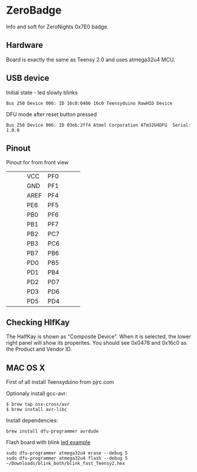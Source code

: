 # ZeroBadge
Info and soft for ZeroNights 0x7E0 badge.

## Hardware
Board is exactly the same as Teensy 2.0 and uses atmega32u4 MCU.

## USB device

Initial state - led slowly blinks
```
Bus 250 Device 006: ID 16c0:0486 16c0 Teensyduino RawHID Device
```

DFU mode after reset button pressed
```
Bus 250 Device 006: ID 03eb:2ff4 Atmel Corporation ATm32U4DFU  Serial: 1.0.0
```


## Pinout

Pinout for from front view

|   |   |   |   |   |   |   |   |
|---|---|---|---|---|---|---|---|
|   |   |   |VCC|PF0|   |   |   |
|   |   |   |GND|PF1|   |   |   |
|   |   |   |AREF|PF4|   |   |   |
|   |   |   |PE6|PF5|   |   |   |
|   |   |   |PB0|PF6|   |   |   |
|   |   |   |PB1|PF7|   |   |   |
|   |   |   |PB2|PC7|   |   |   |
|   |   |   |PB3|PC6|   |   |   |
|   |   |   |PB7|PB6|   |   |   |
|   |   |   |PD0|PB5|   |   |   |
|   |   |   |PD1|PB4|   |   |   |
|   |   |   |PD2|PD7|   |   |   |
|   |   |   |PD3|PD6|   |   |   |
|   |   |   |PD5|PD4|   |   |   |

## Checking HlfKay

The HalfKay is shown as "Composite Device". When it is selected, the lower right panel will show its properites. You should see 0x0478 and 0x16c0 as the Product and Vendor ID.


## MAC OS X

First of all install Teensyduino from pjrc.com

Optionaly install gcc-avr:
```
$ brew tap osx-cross/avr
$ brew install avr-libc
```

Install dependencies:
```
brew install dfu-programmer avrdude
```

Flash board with blink [led example](https://www.pjrc.com/teensy/blink_both.zip)
```
sudo dfu-programmer atmega32u4 erase --debug 5
sudo dfu-programmer atmega32u4 flash --debug 5 ~/Downloads/blink_both/blink_fast_Teensy2.hex
```

